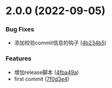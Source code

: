 # 2.0.0 (2022-09-05)


### Bug Fixes

* 添加校验commit信息的钩子 ([4b234b5](https://github.com/zxhts/builder-webpack-hm/commit/4b234b5b0d8f91ad5d051a7567d275b26f02c1df))


### Features

* 增加release脚本 ([4fba49a](https://github.com/zxhts/builder-webpack-hm/commit/4fba49a5cc4fd8f2bbb8e208b7a6d37be78e7685))
* first commit ([7f0d3e4](https://github.com/zxhts/builder-webpack-hm/commit/7f0d3e4419ef1e75be93c6989d2a75195d4e9cd0))




